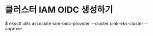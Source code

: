 # 클러스터 IAM OIDC 생성하기
$ eksctl utils associate-iam-oidc-provider --cluster cmk-eks-cluster --approve


